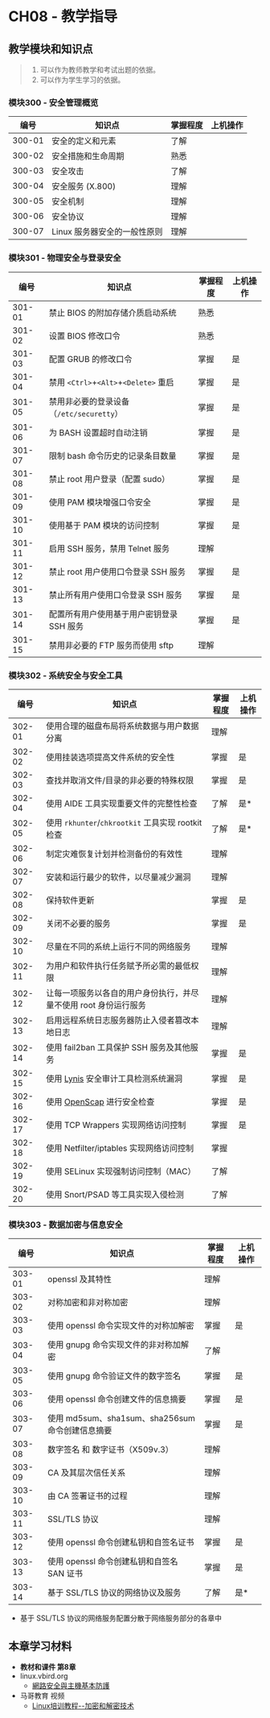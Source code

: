 # CH08 - 教学指导

## 教学模块和知识点

> 1. 可以作为教师教学和考试出题的依据。
> 2. 可以作为学生学习的依据。


### 模块300 - 安全管理概览

|  编号  |           知识点                  | 掌握程度 | 上机操作 |
| ------ | -------------------------------- | -------- | -------- |
| 300-01 | 安全的定义和元素                  |   了解   |          |
| 300-02 | 安全措施和生命周期                |   熟悉   |          |
| 300-03 | 安全攻击                          |   了解   |          |
| 300-04 | 安全服务 (X.800)                  |   理解   |          |
| 300-05 | 安全机制                          |   理解   |          |
| 300-06 | 安全协议                          |   理解   |          |
| 300-07 | Linux 服务器安全的一般性原则      |   理解   |          |


### 模块301 - 物理安全与登录安全

|  编号  |           知识点                          | 掌握程度 | 上机操作 |
| ------ | ----------------------------------------- | -------- | -------- |
| 301-01 | 禁止 BIOS 的附加存储介质启动系统          |   熟悉   |          |
| 301-02 | 设置 BIOS 修改口令                        |   熟悉   |          |
| 301-03 | 配置 GRUB 的修改口令                      |   掌握   |   是     |
| 301-04 | 禁用 `<Ctrl>`+`<Alt>`+`<Delete>` 重启      |   掌握   |   是     |
| 301-05 | 禁用非必要的登录设备（`/etc/securetty`）    |   掌握   |   是     |
| 301-06 | 为 BASH 设置超时自动注销                  |   掌握   |   是     |
| 301-07 | 限制 bash 命令历史的记录条目数量          |   掌握   |   是     |
| 301-08 | 禁止 root 用户登录（配置 sudo）           |   掌握   |   是     |
| 301-09 | 使用 PAM 模块增强口令安全                 |   掌握   |   是     |
| 301-10 | 使用基于 PAM 模块的访问控制               |   掌握   |   是     |
| 301-11 | 启用 SSH 服务，禁用 Telnet 服务           |   理解   |          |
| 301-12 | 禁止 root 用户使用口令登录 SSH 服务       |   掌握   |   是     |
| 301-13 | 禁止所有用户使用口令登录 SSH 服务         |   掌握   |   是     |
| 301-14 | 配置所有用户使用基于用户密钥登录 SSH 服务 |   掌握   |   是     |
| 301-15 | 禁用非必要的 FTP 服务而使用 sftp         |   理解   |          |


### 模块302 - 系统安全与安全工具

|  编号  |           知识点                               | 掌握程度 | 上机操作 |
| ------ | ---------------------------------------------- | -------- | -------- |
| 302-01 | 使用合理的磁盘布局将系统数据与用户数据分离     |   理解   |          |
| 302-02 | 使用挂装选项提高文件系统的安全性               |   掌握   |   是     |
| 302-03 | 查找并取消文件/目录的非必要的特殊权限          |   掌握   |   是     |
| 302-04 | 使用 AIDE 工具实现重要文件的完整性检查         |   了解   |   是*    |
| 302-05 | 使用 `rkhunter`/`chkrootkit` 工具实现 rootkit 检查 |   了解   |   是*    |
| 302-06 | 制定灾难恢复计划并检测备份的有效性             |   理解   |          |
| 302-07 | 安装和运行最少的软件，以尽量减少漏洞           |   理解   |          |
| 302-08 | 保持软件更新                                   |   掌握   |   是     |
| 302-09 | 关闭不必要的服务                               |   掌握   |   是     |
| 302-10 | 尽量在不同的系统上运行不同的网络服务           |   理解   |          |
| 302-11 | 为用户和软件执行任务赋予所必需的最低权限       |   理解   |          |
| 302-12 | 让每一项服务以各自的用户身份执行，并尽量不使用 root 身份运行服务       |   理解   |          |
| 302-13 | 启用远程系统日志服务器防止入侵者篡改本地日志   |   理解   |          |
| 302-14 | 使用 fail2ban 工具保护 SSH 服务及其他服务      |   掌握   |   是     |
| 302-15 | 使用 [Lynis](https://cisofy.com/lynis/) 安全审计工具检测系统漏洞      |   掌握   |   是     |
| 302-16 | 使用 [OpenScap](https://www.open-scap.org/) 进行安全检查    |   掌握   |   是     |
| 302-17 | 使用 TCP Wrappers 实现网络访问控制             |   掌握   |   是     |
| 302-18 | 使用 Netfilter/iptables 实现网络访问控制       |   掌握   |          |
| 302-19 | 使用 SELinux 实现强制访问控制（MAC）           |   了解   |          |
| 302-20 | 使用 Snort/PSAD 等工具实现入侵检测             |   了解   |          |


### 模块303 - 数据加密与信息安全

|  编号  |           知识点                                 | 掌握程度 | 上机操作 |
| ------ | ------------------------------------------------ | -------- | -------- |
| 303-01 | openssl 及其特性                                 |   理解   |          |
| 303-02 | 对称加密和非对称加密                             |   理解   |          |
| 303-03 | 使用 openssl 命令实现文件的对称加解密            |   掌握   |   是     |
| 303-04 | 使用 gnupg 命令实现文件的非对称加解密            |   了解   |          |
| 303-05 | 使用 gnupg 命令验证文件的数字签名                |   掌握   |   是     |
| 303-06 | 使用 openssl 命令创建文件的信息摘要              |   掌握   |   是     |
| 303-07 | 使用 md5sum、sha1sum、sha256sum 命令创建信息摘要 |   掌握   |   是     |
| 303-08 | 数字签名 和 数字证书（X509v.3）                  |   理解   |          |
| 303-09 | CA 及其层次信任关系                              |   理解   |          |
| 303-10 | 由 CA 签署证书的过程                             |   理解   |          |
| 303-11 | SSL/TLS 协议                                    |   理解   |          |
| 303-12 | 使用 openssl 命令创建私钥和自签名证书            |   掌握   |   是     |
| 303-13 | 使用 openssl 命令创建私钥和自签名 SAN 证书       |   掌握   |   是     |
| 303-14 | 基于 SSL/TLS 协议的网络协议及服务                |   了解   |   是*    |

* 基于 SSL/TLS 协议的网络服务配置分散于网络服务部分的各章中



## 本章学习材料

* **教材和课件 第8章**
* linux.vbird.org
  * [網路安全與主機基本防護](http://linux.vbird.org/linux_server/0210network-secure.php)
* 马哥教育 视频
  * [Linux培训教程--加密和解密技术](http://edu.51cto.com/course/course_id-5544.html) 
